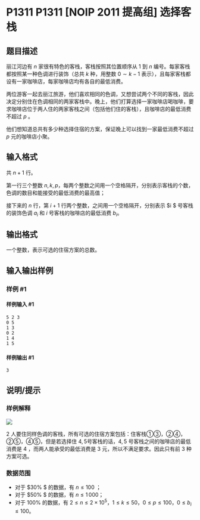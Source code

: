 # P1311 P1311 [NOIP 2011 提高组] 选择客栈

## 题目描述

丽江河边有 $n$ 家很有特色的客栈，客栈按照其位置顺序从 $1$ 到 $n$ 编号。每家客栈都按照某一种色调进行装饰（总共 $k$ 种，用整数 $0 \sim k-1$ 表示），且每家客栈都设有一家咖啡店，每家咖啡店均有各自的最低消费。

两位游客一起去丽江旅游，他们喜欢相同的色调，又想尝试两个不同的客栈，因此决定分别住在色调相同的两家客栈中。晚上，他们打算选择一家咖啡店喝咖啡，要求咖啡店位于两人住的两家客栈之间（包括他们住的客栈），且咖啡店的最低消费不超过 $p$ 。

他们想知道总共有多少种选择住宿的方案，保证晚上可以找到一家最低消费不超过 $p$ 元的咖啡店小聚。

## 输入格式

共 $n+1$ 行。

第一行三个整数 $n, k, p$，每两个整数之间用一个空格隔开，分别表示客栈的个数，色调的数目和能接受的最低消费的最高值；

接下来的 $n$ 行，第 $i+1$ 行两个整数，之间用一个空格隔开，分别表示 $i $ 号客栈的装饰色调 $a_i$ 和 $i$ 号客栈的咖啡店的最低消费 $b_i$。

## 输出格式

一个整数，表示可选的住宿方案的总数。


## 输入输出样例

### 样例 #1

#### 样例输入 #1

```
5 2 3 
0 5 
1 3 
0 2 
1 4 
1 5
```

#### 样例输出 #1

```
3
```

## 说明/提示

### 样例解释

![](https://cdn.luogu.com.cn/upload/pic/101.png) 

2 人要住同样色调的客栈，所有可选的住宿方案包括：住客栈①③，②④，②⑤，④⑤，但是若选择住 $4,5$号客栈的话，$4,5$ 号客栈之间的咖啡店的最低消费是 $4$ ，而两人能承受的最低消费是 $3$ 元，所以不满足要求。因此只有前 $3$ 种方案可选。

### 数据范围

- 对于 $30\% $ 的数据，有 $n \leq 100$ ；
- 对于 $50\% $ 的数据，有 $n \leq 1\,000$；
- 对于 $100\%$ 的数据，有 $2 \leq n \leq 2 \times 10^5$，$1 \leq k
 \leq 50$，$0 \leq p \leq 100$，$0 \leq b_i \leq 100$。
